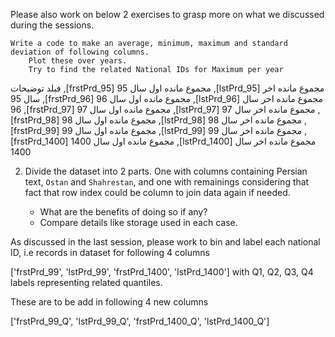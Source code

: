 

Please also work on below 2 exercises to grasp more on what we discussed during the sessions.

    Write a code to make an average, minimum, maximum and standard deviation of following columns.
        Plot these over years.
        Try to find the related National IDs for Maximum per year

فیلد 	توضیحات
      ,[frstPrd_95] 	مجموع مانده اول سال 95
      ,[lstPrd_95] 	مجموع مانده اخر سال 95
      ,[frstPrd_96] 	مجموع مانده اول سال 96
      ,[lstPrd_96] 	مجموع مانده اخر سال 96
      ,[frstPrd_97] 	مجموع مانده اول سال 97
      ,[lstPrd_97] 	مجموع مانده اخر سال 97
      ,[frstPrd_98] 	مجموع مانده اول سال 98
      ,[lstPrd_98] 	مجموع مانده اخر سال 98
      ,[frstPrd_99] 	مجموع مانده اول سال 99
      ,[lstPrd_99] 	مجموع مانده اخر سال 99
      ,[frstPrd_1400] 	مجموع مانده اول سال 1400 
      ,[lstPrd_1400] 	مجموع مانده اخر سال 1400 

2. Divide the dataset into 2 parts. One with columns containing Persian text, `Ostan` and `Shahrestan`, and one with remainings 
considering that fact that row index could be column to join data again if needed.
   
   - What are the benefits of doing so if any?
   - Compare details like storage used in each case. 




As discussed in the last session, please work to bin and label each national ID, i.e records in dataset for following 4 columns

['frstPrd_99', 'lstPrd_99', 'frstPrd_1400', 'lstPrd_1400'] with Q1, Q2, Q3, Q4 labels representing related quantiles.  

These are to be add in following 4 new columns

['frstPrd_99_Q', 'lstPrd_99_Q', 'frstPrd_1400_Q', 'lstPrd_1400_Q']
